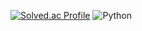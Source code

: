 [![Solved.ac Profile](http://mazassumnida.wtf/api/v2/generate_badge?boj=songbum13)](https://solved.ac/songbum13/)
![Python](https://img.shields.io/badge/Python-3776AB.svg?&style=for-the-badge&logo=Python&logoColor=Black)
